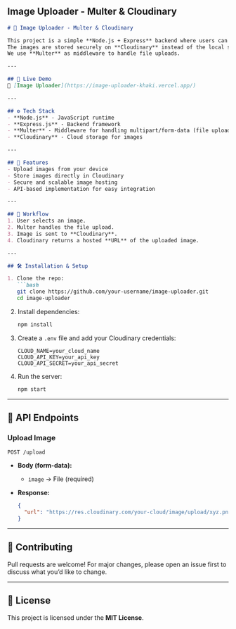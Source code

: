 ## Image Uploader - Multer & Cloudinary


````markdown
# 📸 Image Uploader - Multer & Cloudinary

This project is a simple **Node.js + Express** backend where users can upload images.  
The images are stored securely on **Cloudinary** instead of the local system.  
We use **Multer** as middleware to handle file uploads.

---

## 🚀 Live Demo
🔗 [Image Uploader](https://image-uploader-khaki.vercel.app/)

---

## ⚙️ Tech Stack
- **Node.js** - JavaScript runtime  
- **Express.js** - Backend framework  
- **Multer** - Middleware for handling multipart/form-data (file uploads)  
- **Cloudinary** - Cloud storage for images  

---

## 📂 Features
- Upload images from your device  
- Store images directly in Cloudinary  
- Secure and scalable image hosting  
- API-based implementation for easy integration  

---

## 📸 Workflow
1. User selects an image.  
2. Multer handles the file upload.  
3. Image is sent to **Cloudinary**.  
4. Cloudinary returns a hosted **URL** of the uploaded image.  

---

## 🛠️ Installation & Setup

1. Clone the repo:
   ```bash
   git clone https://github.com/your-username/image-uploader.git
   cd image-uploader
````

2. Install dependencies:

   ```bash
   npm install
   ```

3. Create a `.env` file and add your Cloudinary credentials:

   ```env
   CLOUD_NAME=your_cloud_name
   CLOUD_API_KEY=your_api_key
   CLOUD_API_SECRET=your_api_secret
   ```

4. Run the server:

   ```bash
   npm start
   ```

---

## 📌 API Endpoints

### Upload Image

`POST /upload`

* **Body (form-data):**

  * `image` → File (required)

* **Response:**

  ```json
  {
    "url": "https://res.cloudinary.com/your-cloud/image/upload/xyz.png"
  }
  ```

---

## 🤝 Contributing

Pull requests are welcome! For major changes, please open an issue first to discuss what you’d like to change.

---

## 📜 License

This project is licensed under the **MIT License**.



